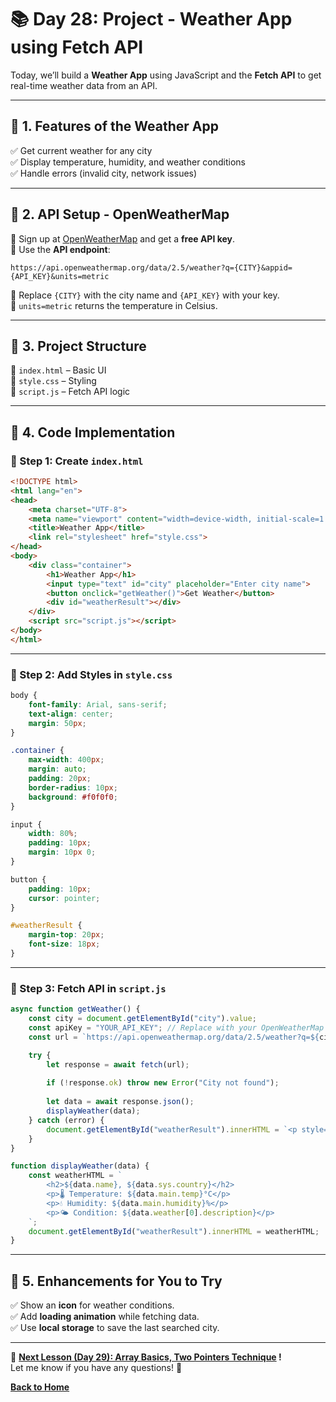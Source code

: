 # **📚 Day 28: Project - Weather App using Fetch API**  

Today, we’ll build a **Weather App** using JavaScript and the **Fetch API** to get real-time weather data from an API.  

---

## **🔹 1. Features of the Weather App**  
✅ Get current weather for any city  
✅ Display temperature, humidity, and weather conditions  
✅ Handle errors (invalid city, network issues)  

---

## **🔹 2. API Setup - OpenWeatherMap**  
📌 Sign up at [OpenWeatherMap](https://openweathermap.org/) and get a **free API key**.  
📌 Use the **API endpoint**:  
```plaintext
https://api.openweathermap.org/data/2.5/weather?q={CITY}&appid={API_KEY}&units=metric
```
🔹 Replace `{CITY}` with the city name and `{API_KEY}` with your key.  
🔹 `units=metric` returns the temperature in Celsius.  

---

## **🔹 3. Project Structure**  
📂 `index.html` – Basic UI  
📂 `style.css` – Styling  
📂 `script.js` – Fetch API logic  

---

## **🔹 4. Code Implementation**  

### **📌 Step 1: Create `index.html`**
```html
<!DOCTYPE html>
<html lang="en">
<head>
    <meta charset="UTF-8">
    <meta name="viewport" content="width=device-width, initial-scale=1.0">
    <title>Weather App</title>
    <link rel="stylesheet" href="style.css">
</head>
<body>
    <div class="container">
        <h1>Weather App</h1>
        <input type="text" id="city" placeholder="Enter city name">
        <button onclick="getWeather()">Get Weather</button>
        <div id="weatherResult"></div>
    </div>
    <script src="script.js"></script>
</body>
</html>
```
---

### **📌 Step 2: Add Styles in `style.css`**
```css
body {
    font-family: Arial, sans-serif;
    text-align: center;
    margin: 50px;
}

.container {
    max-width: 400px;
    margin: auto;
    padding: 20px;
    border-radius: 10px;
    background: #f0f0f0;
}

input {
    width: 80%;
    padding: 10px;
    margin: 10px 0;
}

button {
    padding: 10px;
    cursor: pointer;
}

#weatherResult {
    margin-top: 20px;
    font-size: 18px;
}
```
---

### **📌 Step 3: Fetch API in `script.js`**
```js
async function getWeather() {
    const city = document.getElementById("city").value;
    const apiKey = "YOUR_API_KEY"; // Replace with your OpenWeatherMap API Key
    const url = `https://api.openweathermap.org/data/2.5/weather?q=${city}&appid=${apiKey}&units=metric`;

    try {
        let response = await fetch(url);
        
        if (!response.ok) throw new Error("City not found");
        
        let data = await response.json();
        displayWeather(data);
    } catch (error) {
        document.getElementById("weatherResult").innerHTML = `<p style="color:red">${error.message}</p>`;
    }
}

function displayWeather(data) {
    const weatherHTML = `
        <h2>${data.name}, ${data.sys.country}</h2>
        <p>🌡 Temperature: ${data.main.temp}°C</p>
        <p>💧 Humidity: ${data.main.humidity}%</p>
        <p>🌤 Condition: ${data.weather[0].description}</p>
    `;
    document.getElementById("weatherResult").innerHTML = weatherHTML;
}
```
---

## **🔹 5. Enhancements for You to Try**  
✅ Show an **icon** for weather conditions.  
✅ Add **loading animation** while fetching data.  
✅ Use **local storage** to save the last searched city.  

---

🎯 **[Next Lesson (Day 29): Array Basics, Two Pointers Technique](../../../month_2/week_5/day_29/) !**  
Let me know if you have any questions! 🚀

[**Back to Home**](../../../)